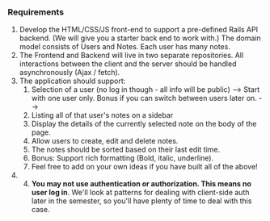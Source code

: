 ### Requirements
1. Develop the HTML/CSS/JS front-end to support a pre-defined Rails API backend. (We will give you a starter back end to work with.) The domain model consists of Users and Notes. Each user has many notes.
2. The Frontend and Backend will live in two separate repositories. All interactions between the client and the server should be handled asynchronously (Ajax / fetch).
3. The application should support:
    1. Selection of a user (no log in though - all info will be public) --> Start with one user only.  Bonus if you can switch between users later on. -->  
    2. Listing all of that user's notes on a sidebar
    3. Display the details of the currently selected note on the body of the page.
    4. Allow users to create, edit and delete notes.
    5. The notes should be sorted based on their last edit time.
    6. Bonus: Support rich formatting (Bold, italic, underline).
    7. Feel free to add on your own ideas if you have built all of the above!  
3. 4. **You may not use authentication or authorization. This means no user log in**. We'll look at patterns for dealing with client-side auth later in the semester, so you'll have plenty of time to deal with this case.
